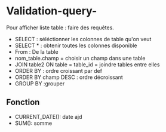 # Validation-query-

Pour afficher liste table : faire des requêtes.


- SELECT : séléctionner les colonnes de table qu'on veut
- SELECT * : obtenir toutes les colonnes disponible
- From : De la table
- nom_table.champ = choisir un champ dans une table 
- JOIN table2 ON table = table_id = joindre tables entre elles
- ORDER BY : ordre croissant par def
- ORDER BY champ DESC : ordre décroissant
- GROUP BY :grouper


## Fonction 

- CURRENT_DATE(): date ajd
- SUM(): somme
